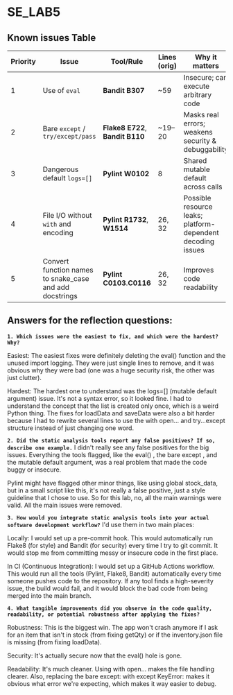 # SE_LAB5

## Known issues Table

| Priority | Issue                                | Tool/Rule                        | Lines (orig) | Why it matters                                              | Fix status                                   |
| -------- | ------------------------------------ | -------------------------------- | ------------ | ----------------------------------------------------------- | -------------------------------------------- |
| 1        | Use of `eval`                        | **Bandit B307**                  | ~59          | Insecure; can execute arbitrary code                        | ✅ Removed                                    |
| 2        | Bare `except` / `try/except/pass`    | **Flake8 E722**, **Bandit B110** | ~19–20       | Masks real errors; weakens security & debuggability         | ✅ Replaced with `except KeyError: return`    |
| 3        | Dangerous default `logs=[]`          | **Pylint W0102**                 | 8            | Shared mutable default across calls                         | ✅ Changed to `logs=None` + initialize inside |
| 4        | File I/O without `with` and encoding | **Pylint R1732**, **W1514**      | 26, 32       | Possible resource leaks; platform-dependent decoding issues | ✅ Used `with open(..., encoding="utf-8")`    |
| 5        | Convert function names to snake_case and add docstrings | **Pylint C0103**.**C0116**      | 26, 32       | Improves code readability | ✅ Used snake_case and added docstrings    |


## Answers for the reflection questions:

**`1. Which issues were the easiest to fix, and which were the hardest? Why?`**

Easiest: The easiest fixes were definitely deleting the eval() function and the unused import logging. They were just single lines to remove, and it was obvious why they were bad (one was a huge security risk, the other was just clutter).

Hardest: The hardest one to understand was the logs=[] (mutable default argument) issue. It's not a syntax error, so it looked fine. I had to understand the concept that the list is created only once, which is a weird Python thing. The fixes for loadData and saveData were also a bit harder because I had to rewrite several lines to use the with open... and try...except structure instead of just changing one word.


**`2. Did the static analysis tools report any false positives? If so, describe one example.`**
I didn't really see any false positives for the big issues. Everything the tools flagged, like the eval() , the bare except , and the mutable default argument, was a real problem that made the code buggy or insecure.


Pylint might have flagged other minor things, like using global stock_data, but in a small script like this, it's not really a false positive, just a style guideline that I chose to use. So for this lab, no, all the main warnings were valid. All the main issues were removed.

**`3. How would you integrate static analysis tools into your actual software development workflow?`**
I'd use them in two main places:

Locally: I would set up a pre-commit hook. This would automatically run Flake8  (for style) and Bandit  (for security) every time I try to git commit. It would stop me from committing messy or insecure code in the first place.


In CI (Continuous Integration): I would set up a GitHub Actions workflow. This would run all the tools (Pylint, Flake8, Bandit) automatically every time someone pushes code to the repository. If any tool finds a high-severity issue, the build would fail, and it would block the bad code from being merged into the main branch.

**`4. What tangible improvements did you observe in the code quality, readability, or potential robustness after applying the fixes?`**

Robustness: This is the biggest win. The app won't crash anymore if I ask for an item that isn't in stock (from fixing getQty) or if the inventory.json file is missing (from fixing loadData).

Security: It's actually secure now that the eval() hole is gone.

Readability: It's much cleaner. Using with open... makes the file handling clearer. Also, replacing the bare except:  with except KeyError: makes it obvious what error we're expecting, which makes it way easier to debug.